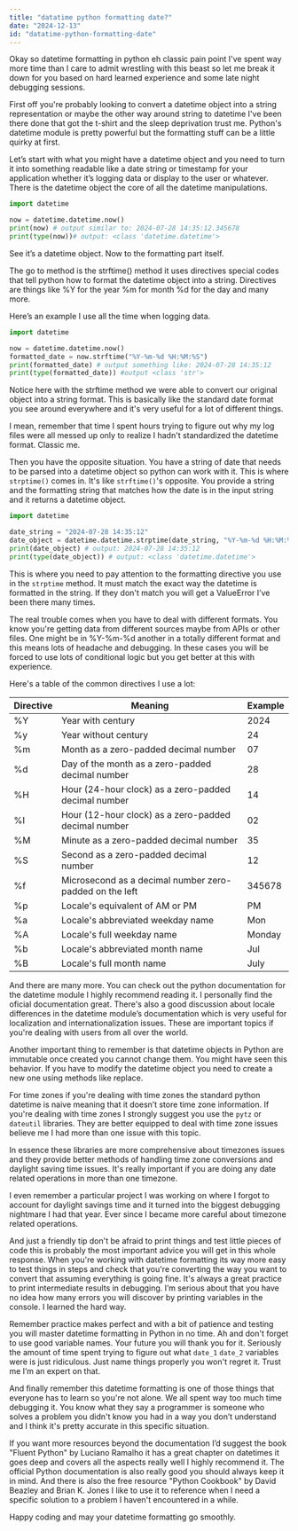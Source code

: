 ```yaml
---
title: "datatime python formatting date?"
date: "2024-12-13"
id: "datatime-python-formatting-date"
---
```


Okay so datetime formatting in python eh classic pain point I've spent way more time than I care to admit wrestling with this beast so let me break it down for you based on hard learned experience and some late night debugging sessions.

First off you're probably looking to convert a datetime object into a string representation or maybe the other way around string to datetime I've been there done that got the t-shirt and the sleep deprivation trust me. Python's datetime module is pretty powerful but the formatting stuff can be a little quirky at first.

Let’s start with what you might have a datetime object and you need to turn it into something readable like a date string or timestamp for your application whether it’s logging data or display to the user or whatever. There is the datetime object the core of all the datetime manipulations.

```python
import datetime

now = datetime.datetime.now()
print(now) # output similar to: 2024-07-28 14:35:12.345678
print(type(now))# output: <class 'datetime.datetime'>
```

See it’s a datetime object. Now to the formatting part itself.

The go to method is the strftime() method it uses directives special codes that tell python how to format the datetime object into a string. Directives are things like %Y for the year %m for month %d for the day and many more.

Here’s an example I use all the time when logging data.

```python
import datetime

now = datetime.datetime.now()
formatted_date = now.strftime("%Y-%m-%d %H:%M:%S")
print(formatted_date) # output something like: 2024-07-28 14:35:12
print(type(formatted_date)) #output <class 'str'>
```

Notice here with the strftime method we were able to convert our original object into a string format. This is basically like the standard date format you see around everywhere and it's very useful for a lot of different things.

I mean, remember that time I spent hours trying to figure out why my log files were all messed up only to realize I hadn't standardized the datetime format. Classic me.

Then you have the opposite situation. You have a string of date that needs to be parsed into a datetime object so python can work with it. This is where `strptime()` comes in. It's like `strftime()`'s opposite. You provide a string and the formatting string that matches how the date is in the input string and it returns a datetime object.

```python
import datetime

date_string = "2024-07-28 14:35:12"
date_object = datetime.datetime.strptime(date_string, "%Y-%m-%d %H:%M:%S")
print(date_object) # output: 2024-07-28 14:35:12
print(type(date_object)) # output: <class 'datetime.datetime'>
```

This is where you need to pay attention to the formatting directive you use in the `strptime` method. It must match the exact way the datetime is formatted in the string. If they don't match you will get a ValueError I’ve been there many times.

The real trouble comes when you have to deal with different formats. You know you're getting data from different sources maybe from APIs or other files. One might be in %Y-%m-%d another in a totally different format and this means lots of headache and debugging. In these cases you will be forced to use lots of conditional logic but you get better at this with experience.

Here's a table of the common directives I use a lot:

| Directive | Meaning | Example |
|---|---|---|
| %Y | Year with century | 2024 |
| %y | Year without century | 24 |
| %m | Month as a zero-padded decimal number | 07 |
| %d | Day of the month as a zero-padded decimal number | 28 |
| %H | Hour (24-hour clock) as a zero-padded decimal number | 14 |
| %I | Hour (12-hour clock) as a zero-padded decimal number | 02 |
| %M | Minute as a zero-padded decimal number | 35 |
| %S | Second as a zero-padded decimal number | 12 |
| %f | Microsecond as a decimal number zero-padded on the left | 345678 |
| %p | Locale's equivalent of AM or PM | PM |
| %a | Locale's abbreviated weekday name | Mon |
| %A | Locale's full weekday name | Monday |
| %b | Locale's abbreviated month name | Jul |
| %B | Locale's full month name | July |

And there are many more. You can check out the python documentation for the datetime module I highly recommend reading it. I personally find the oficial documentation great. There's also a good discussion about locale differences in the datetime module’s documentation which is very useful for localization and internationalization issues. These are important topics if you're dealing with users from all over the world.

Another important thing to remember is that datetime objects in Python are immutable once created you cannot change them. You might have seen this behavior. If you have to modify the datetime object you need to create a new one using methods like replace.

For time zones if you're dealing with time zones the standard python datetime is naive meaning that it doesn’t store time zone information. If you're dealing with time zones I strongly suggest you use the `pytz` or `dateutil` libraries. They are better equipped to deal with time zone issues believe me I had more than one issue with this topic.

In essence these libraries are more comprehensive about timezones issues and they provide better methods of handling time zone conversions and daylight saving time issues. It's really important if you are doing any date related operations in more than one timezone.

I even remember a particular project I was working on where I forgot to account for daylight savings time and it turned into the biggest debugging nightmare I had that year. Ever since I became more careful about timezone related operations.

And just a friendly tip don't be afraid to print things and test little pieces of code this is probably the most important advice you will get in this whole response. When you're working with datetime formatting its way more easy to test things in steps and check that you're converting the way you want to convert that assuming everything is going fine. It's always a great practice to print intermediate results in debugging. I’m serious about that you have no idea how many errors you will discover by printing variables in the console. I learned the hard way.

Remember practice makes perfect and with a bit of patience and testing you will master datetime formatting in Python in no time. Ah and don't forget to use good variable names. Your future you will thank you for it. Seriously the amount of time spent trying to figure out what `date_1` `date_2` variables were is just ridiculous. Just name things properly you won't regret it. Trust me I’m an expert on that.

And finally remember this datetime formatting is one of those things that everyone has to learn so you're not alone. We all spent way too much time debugging it. You know what they say a programmer is someone who solves a problem you didn't know you had in a way you don’t understand and I think it's pretty accurate in this specific situation.

If you want more resources beyond the documentation I’d suggest the book "Fluent Python" by Luciano Ramalho it has a great chapter on datetimes it goes deep and covers all the aspects really well I highly recommend it. The official Python documentation is also really good you should always keep it in mind. And there is also the free resource "Python Cookbook" by David Beazley and Brian K. Jones I like to use it to reference when I need a specific solution to a problem I haven't encountered in a while.

Happy coding and may your datetime formatting go smoothly.
